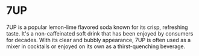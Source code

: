 # 7UP
7UP is a popular lemon-lime flavored soda known for its crisp, refreshing taste. It's a non-caffeinated soft drink that has been enjoyed by consumers for decades. With its clear and bubbly appearance, 7UP is often used as a mixer in cocktails or enjoyed on its own as a thirst-quenching beverage.
